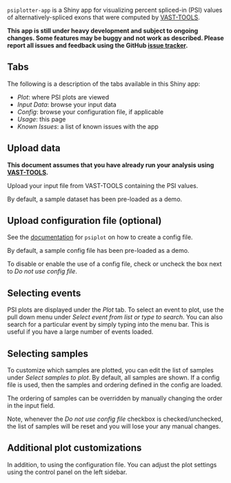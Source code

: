 `psiplotter-app` is a Shiny app for visualizing percent spliced-in (PSI) values of
alternatively-spliced exons that were computed by
[VAST-TOOLS](https://github.com/vastgroup/vast-tools).

**This app is still under heavy development and subject to ongoing changes. Some 
features may be buggy and not work as described. Please report 
all issues and feedback using the GitHub 
[issue tracker](https://github.com/kcha/psiplotter-app/issues).**

## Tabs

The following is a description of the tabs available in this Shiny app:

- *Plot*: where PSI plots are viewed
- *Input Data*: browse your input data
- *Config*: browse your configuration file, if applicable
- *Usage*: this page
- *Known Issues*: a list of known issues with the app

## Upload data

**This document assumes that you have already run your analysis using
[VAST-TOOLS](https://github.com/vastgroup/vast-tools).**

Upload your input file from VAST-TOOLS containing the PSI values.

By default, a sample dataset has been pre-loaded as a demo.

## Upload configuration file (optional)

See the [documentation](https://github.com/kcha/psiplot#the-config-file-way) for
`psiplot` on how to create a config file.

By default, a sample config file has been pre-loaded as a demo.

To disable or enable the use of a config file, check or uncheck the box next to
*Do not use config file*.

## Selecting events

PSI plots are displayed under the *Plot* tab. To select an event to plot, use
the pull down menu under *Select event from list or type to search*. You can also
search for a particular event by simply typing into the menu bar. This is useful
if you have a large number of events loaded.

## Selecting samples

To customize which samples are plotted, you can edit the list of samples under
*Select samples to plot*. By default, all samples are shown. If a config file is
used, then the samples and ordering defined in the config are loaded.

The ordering of samples can be overridden by manually changing the order in the
input field.

Note, whenever the *Do not use config file* checkbox is checked/unchecked, the list of samples
will be reset and you will lose your any manual changes.

## Additional plot customizations

In addition, to using the configuration file. You can adjust the plot settings 
using the control panel on the left sidebar.

